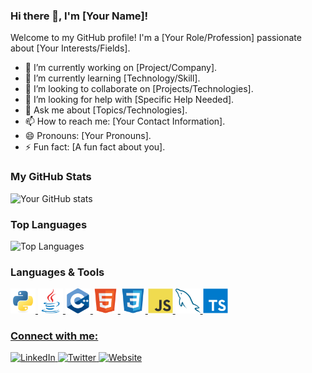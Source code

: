 ### Hi there 👋, I'm [Your Name]!

Welcome to my GitHub profile! I'm a [Your Role/Profession] passionate about [Your Interests/Fields].

- 🔭 I’m currently working on [Project/Company].
- 🌱 I’m currently learning [Technology/Skill].
- 👯 I’m looking to collaborate on [Projects/Technologies].
- 🤔 I’m looking for help with [Specific Help Needed].
- 💬 Ask me about [Topics/Technologies].
- 📫 How to reach me: [Your Contact Information].
- 😄 Pronouns: [Your Pronouns].
- ⚡ Fun fact: [A fun fact about you].

### My GitHub Stats

![Your GitHub stats](https://github-readme-stats.vercel.app/api?username=Midhun2783git&show_icons=true&theme=radical)

### Top Languages

![Top Languages](https://github-readme-stats.vercel.app/api/top-langs/?username=Midhun2783git&layout=compact&theme=radical)

### Languages & Tools

<p align="left">

  <a href="https://www.python.org/" target="_blank">
    <img src="https://github.com/devicons/devicon/blob/master/icons/python/python-original.svg" alt="Python" width="40" height="40" />
  </a>
  <a href="https://www.java.com/" target="_blank">
    <img src="https://github.com/devicons/devicon/blob/master/icons/java/java-original.svg" alt="Java" width="40" height="40" />
  </a>
  <a href="https://isocpp.org/" target="_blank">
    <img src="https://github.com/devicons/devicon/blob/master/icons/cplusplus/cplusplus-original.svg" alt="C++" width="40" height="40" />
  </a>
  <a href="https://developer.mozilla.org/en-US/docs/Web/HTML" target="_blank">
    <img src="https://github.com/devicons/devicon/blob/master/icons/html5/html5-original.svg" alt="HTML5" width="40" height="40" />
  </a>
  <a href="https://developer.mozilla.org/en-US/docs/Web/CSS" target="_blank">
    <img src="https://github.com/devicons/devicon/blob/master/icons/css3/css3-original.svg" alt="CSS3" width="40" height="40" />
  </a>
  <a href="https://developer.mozilla.org/en-US/docs/Web/JavaScript" target="_blank">
    <img src="https://github.com/devicons/devicon/blob/master/icons/javascript/javascript-original.svg" alt="JavaScript" width="40" height="40" />
  </a>
  <a href="https://www.mysql.com/" target="_blank">
    <img src="https://github.com/devicons/devicon/blob/master/icons/mysql/mysql-original.svg" alt="MySQL" width="40" height="40" />
  </a>
  <a href="https://www.typescriptlang.org/" target="_blank">
    <img src="https://github.com/devicons/devicon/blob/master/icons/typescript/typescript-original.svg" alt="TypeScript" width="40" height="40" />
</p>

### Connect with me:

<a href="https://www.linkedin.com/in/yourprofile" target="_blank">
  <img src="https://img.shields.io/badge/LinkedIn-0077B5?logo=linkedin&logoColor=white" alt="LinkedIn" />
</a>
<a href="https://twitter.com/yourprofile" target="_blank">
  <img src="https://img.shields.io/badge/Twitter-1DA1F2?logo=twitter&logoColor=white" alt="Twitter" />
</a>
<a href="https://midhun-saminathan.vercel.app/" target="_blank">
  <img src="https://img.shields.io/badge/Website-000000?logo=web&logoColor=white" alt="Website" />
</a>
